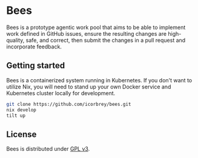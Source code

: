 # Bees

Bees is a prototype agentic work pool that aims to be able to implement work
defined in GitHub issues, ensure the resulting changes are high-quality, safe,
and correct, then submit the changes in a pull request and incorporate
feedback.

## Getting started

Bees is a containerized system running in Kubernetes. If you don't want to
utilize Nix, you will need to stand up your own Docker service and Kubernetes
cluster locally for development.

```sh
git clone https://github.com/icorbrey/bees.git
nix develop
tilt up
```

## License

Bees is distributed under [GPL v3](./LICENSE.md).
